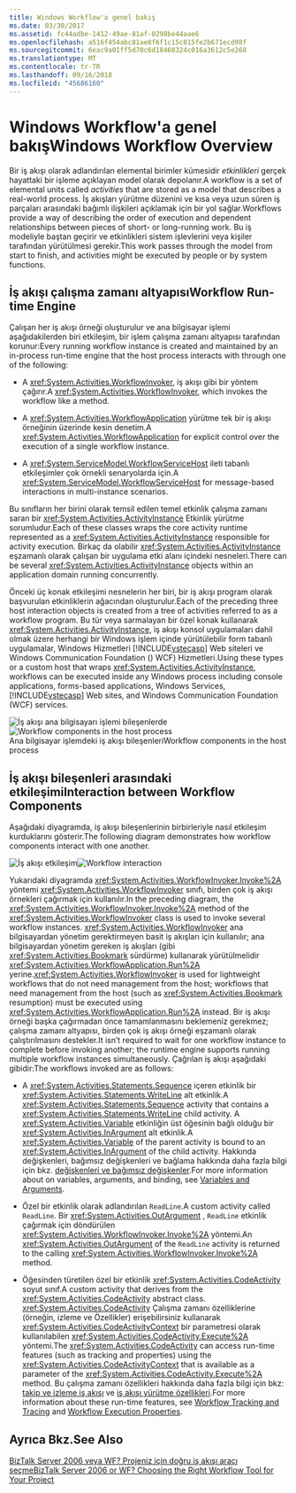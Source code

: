 ```yaml
---
title: Windows Workflow'a genel bakış
ms.date: 03/30/2017
ms.assetid: fc44adbe-1412-49ae-81af-0298be44aae6
ms.openlocfilehash: a516f454abc81ae8f6f1c15c815fe2b671ecd98f
ms.sourcegitcommit: 6eac9a01ff5d70c6d18460324c016a3612c5e268
ms.translationtype: MT
ms.contentlocale: tr-TR
ms.lasthandoff: 09/16/2018
ms.locfileid: "45686160"
---
```

# <a name="windows-workflow-overview"></a><span data-ttu-id="f4f31-102">Windows Workflow'a genel bakış</span><span class="sxs-lookup"><span data-stu-id="f4f31-102">Windows Workflow Overview</span></span>
<span data-ttu-id="f4f31-103">Bir iş akışı olarak adlandırılan elemental birimler kümesidir *etkinlikleri* gerçek hayattaki bir işleme açıklayan model olarak depolanır.</span><span class="sxs-lookup"><span data-stu-id="f4f31-103">A workflow is a set of elemental units called *activities* that are stored as a model that describes a real-world process.</span></span> <span data-ttu-id="f4f31-104">İş akışları yürütme düzenini ve kısa veya uzun süren iş parçaları arasındaki bağımlı ilişkileri açıklamak için bir yol sağlar.</span><span class="sxs-lookup"><span data-stu-id="f4f31-104">Workflows provide a way of describing the order of execution and dependent relationships between pieces of short- or long-running work.</span></span> <span data-ttu-id="f4f31-105">Bu iş modeliyle baştan geçirir ve etkinlikleri sistem işlevlerini veya kişiler tarafından yürütülmesi gerekir.</span><span class="sxs-lookup"><span data-stu-id="f4f31-105">This work passes through the model from start to finish, and activities might be executed by people or by system functions.</span></span>  
  
## <a name="workflow-run-time-engine"></a><span data-ttu-id="f4f31-106">İş akışı çalışma zamanı altyapısı</span><span class="sxs-lookup"><span data-stu-id="f4f31-106">Workflow Run-time Engine</span></span>  
 <span data-ttu-id="f4f31-107">Çalışan her iş akışı örneği oluşturulur ve ana bilgisayar işlemi aşağıdakilerden biri etkileşim, bir işlem çalışma zamanı altyapısı tarafından korunur:</span><span class="sxs-lookup"><span data-stu-id="f4f31-107">Every running workflow instance is created and maintained by an in-process run-time engine that the host process interacts with through one of the following:</span></span>  
  
-   <span data-ttu-id="f4f31-108">A <xref:System.Activities.WorkflowInvoker>, iş akışı gibi bir yöntem çağırır.</span><span class="sxs-lookup"><span data-stu-id="f4f31-108">A <xref:System.Activities.WorkflowInvoker>, which invokes the workflow like a method.</span></span>  
  
-   <span data-ttu-id="f4f31-109">A <xref:System.Activities.WorkflowApplication> yürütme tek bir iş akışı örneğinin üzerinde kesin denetim.</span><span class="sxs-lookup"><span data-stu-id="f4f31-109">A <xref:System.Activities.WorkflowApplication> for explicit control over the execution of a single workflow instance.</span></span>  
  
-   <span data-ttu-id="f4f31-110">A <xref:System.ServiceModel.WorkflowServiceHost> ileti tabanlı etkileşimler çok örnekli senaryolarda için.</span><span class="sxs-lookup"><span data-stu-id="f4f31-110">A <xref:System.ServiceModel.WorkflowServiceHost> for message-based interactions in multi-instance scenarios.</span></span>  
  
 <span data-ttu-id="f4f31-111">Bu sınıfların her birini olarak temsil edilen temel etkinlik çalışma zamanı saran bir <xref:System.Activities.ActivityInstance> Etkinlik yürütme sorumludur.</span><span class="sxs-lookup"><span data-stu-id="f4f31-111">Each of these classes wraps the core activity runtime represented as a <xref:System.Activities.ActivityInstance> responsible for activity execution.</span></span> <span data-ttu-id="f4f31-112">Birkaç da olabilir <xref:System.Activities.ActivityInstance> eşzamanlı olarak çalışan bir uygulama etki alanı içindeki nesneleri.</span><span class="sxs-lookup"><span data-stu-id="f4f31-112">There can be several <xref:System.Activities.ActivityInstance> objects within an application domain running concurrently.</span></span>  
  
 <span data-ttu-id="f4f31-113">Önceki üç konak etkileşimi nesnelerin her biri, bir iş akışı program olarak başvurulan etkinliklerin ağacından oluşturulur.</span><span class="sxs-lookup"><span data-stu-id="f4f31-113">Each of the preceding three host interaction objects is created from a tree of activities referred to as a workflow program.</span></span> <span data-ttu-id="f4f31-114">Bu tür veya sarmalayan bir özel konak kullanarak <xref:System.Activities.ActivityInstance>, iş akışı konsol uygulamaları dahil olmak üzere herhangi bir Windows işlem içinde yürütülebilir form tabanlı uygulamalar, Windows Hizmetleri [!INCLUDE[vstecasp](../../../includes/vstecasp-md.md)] Web siteleri ve Windows Communication Foundation () WCF) Hizmetleri.</span><span class="sxs-lookup"><span data-stu-id="f4f31-114">Using these types or a custom host that wraps <xref:System.Activities.ActivityInstance>, workflows can be executed inside any Windows process including console applications, forms-based applications, Windows Services, [!INCLUDE[vstecasp](../../../includes/vstecasp-md.md)] Web sites, and Windows Communication Foundation (WCF) services.</span></span>  
  
 <span data-ttu-id="f4f31-115">![İş akışı ana bilgisayarı işlemi bileşenlerde](../../../docs/framework/windows-workflow-foundation/media/44c79d1d-178b-4487-87ed-3e33015a3842.gif "44c79d1d-178b-4487-87ed-3e33015a3842")</span><span class="sxs-lookup"><span data-stu-id="f4f31-115">![Workflow components in the host process](../../../docs/framework/windows-workflow-foundation/media/44c79d1d-178b-4487-87ed-3e33015a3842.gif "44c79d1d-178b-4487-87ed-3e33015a3842")</span></span>  
<span data-ttu-id="f4f31-116">Ana bilgisayar işlemdeki iş akışı bileşenleri</span><span class="sxs-lookup"><span data-stu-id="f4f31-116">Workflow components in the host process</span></span>  
  
## <a name="interaction-between-workflow-components"></a><span data-ttu-id="f4f31-117">İş akışı bileşenleri arasındaki etkileşimi</span><span class="sxs-lookup"><span data-stu-id="f4f31-117">Interaction between Workflow Components</span></span>  
 <span data-ttu-id="f4f31-118">Aşağıdaki diyagramda, iş akışı bileşenlerinin birbirleriyle nasıl etkileşim kurduklarını gösterir.</span><span class="sxs-lookup"><span data-stu-id="f4f31-118">The following diagram demonstrates how workflow components interact with one another.</span></span>  
  
 <span data-ttu-id="f4f31-119">![İş akışı etkileşim](../../../docs/framework/windows-workflow-foundation/media/workflowinteraction.gif "WorkflowInteraction")</span><span class="sxs-lookup"><span data-stu-id="f4f31-119">![Workflow interaction](../../../docs/framework/windows-workflow-foundation/media/workflowinteraction.gif "WorkflowInteraction")</span></span>  
  
 <span data-ttu-id="f4f31-120">Yukarıdaki diyagramda <xref:System.Activities.WorkflowInvoker.Invoke%2A> yöntemi <xref:System.Activities.WorkflowInvoker> sınıfı, birden çok iş akışı örnekleri çağırmak için kullanılır.</span><span class="sxs-lookup"><span data-stu-id="f4f31-120">In the preceding diagram, the <xref:System.Activities.WorkflowInvoker.Invoke%2A> method of the <xref:System.Activities.WorkflowInvoker> class is used to invoke several workflow instances.</span></span> <span data-ttu-id="f4f31-121"><xref:System.Activities.WorkflowInvoker> ana bilgisayardan yönetim gerektirmeyen basit iş akışları için kullanılır; ana bilgisayardan yönetim gereken iş akışları (gibi <xref:System.Activities.Bookmark> sürdürme) kullanarak yürütülmelidir <xref:System.Activities.WorkflowApplication.Run%2A> yerine.</span><span class="sxs-lookup"><span data-stu-id="f4f31-121"><xref:System.Activities.WorkflowInvoker> is used for lightweight workflows that do not need management from the host; workflows that need management from the host (such as <xref:System.Activities.Bookmark> resumption) must be executed using <xref:System.Activities.WorkflowApplication.Run%2A> instead.</span></span> <span data-ttu-id="f4f31-122">Bir iş akışı örneği başka çağırmadan önce tamamlanmasını beklemeniz gerekmez; çalışma zamanı altyapısı, birden çok iş akışı örneği eşzamanlı olarak çalıştırılmasını destekler.</span><span class="sxs-lookup"><span data-stu-id="f4f31-122">It isn’t required to wait for one workflow instance to complete before invoking another; the runtime engine supports running multiple workflow instances simultaneously.</span></span>  <span data-ttu-id="f4f31-123">Çağrılan iş akışı aşağıdaki gibidir:</span><span class="sxs-lookup"><span data-stu-id="f4f31-123">The workflows invoked are as follows:</span></span>  
  
-   <span data-ttu-id="f4f31-124">A <xref:System.Activities.Statements.Sequence> içeren etkinlik bir <xref:System.Activities.Statements.WriteLine> alt etkinlik.</span><span class="sxs-lookup"><span data-stu-id="f4f31-124">A <xref:System.Activities.Statements.Sequence> activity that contains a <xref:System.Activities.Statements.WriteLine> child activity.</span></span> <span data-ttu-id="f4f31-125">A <xref:System.Activities.Variable> etkinliğin üst öğesinin bağlı olduğu bir <xref:System.Activities.InArgument> alt etkinlik.</span><span class="sxs-lookup"><span data-stu-id="f4f31-125">A <xref:System.Activities.Variable> of the parent activity is bound to an <xref:System.Activities.InArgument> of the child activity.</span></span> <span data-ttu-id="f4f31-126">Hakkında değişkenleri, bağımsız değişkenleri ve bağlama hakkında daha fazla bilgi için bkz. [değişkenleri ve bağımsız değişkenler](../../../docs/framework/windows-workflow-foundation/variables-and-arguments.md).</span><span class="sxs-lookup"><span data-stu-id="f4f31-126">For more information about on variables, arguments, and binding, see [Variables and Arguments](../../../docs/framework/windows-workflow-foundation/variables-and-arguments.md).</span></span>  
  
-   <span data-ttu-id="f4f31-127">Özel bir etkinlik olarak adlandırılan `ReadLine`.</span><span class="sxs-lookup"><span data-stu-id="f4f31-127">A custom activity called `ReadLine`.</span></span> <span data-ttu-id="f4f31-128">Bir <xref:System.Activities.OutArgument> , `ReadLine` etkinlik çağırmak için döndürülen <xref:System.Activities.WorkflowInvoker.Invoke%2A> yöntemi.</span><span class="sxs-lookup"><span data-stu-id="f4f31-128">An <xref:System.Activities.OutArgument> of the `ReadLine` activity is returned to the calling <xref:System.Activities.WorkflowInvoker.Invoke%2A> method.</span></span>  
  
-   <span data-ttu-id="f4f31-129">Öğesinden türetilen özel bir etkinlik <xref:System.Activities.CodeActivity> soyut sınıf.</span><span class="sxs-lookup"><span data-stu-id="f4f31-129">A custom activity that derives from the <xref:System.Activities.CodeActivity> abstract class.</span></span> <span data-ttu-id="f4f31-130"><xref:System.Activities.CodeActivity> Çalışma zamanı özelliklerine (örneğin, izleme ve Özellikler) erişebilirsiniz kullanarak <xref:System.Activities.CodeActivityContext> bir parametresi olarak kullanılabilen <xref:System.Activities.CodeActivity.Execute%2A> yöntemi.</span><span class="sxs-lookup"><span data-stu-id="f4f31-130">The <xref:System.Activities.CodeActivity> can access run-time features (such as tracking and properties) using the <xref:System.Activities.CodeActivityContext> that is available as a parameter of the <xref:System.Activities.CodeActivity.Execute%2A> method.</span></span> <span data-ttu-id="f4f31-131">Bu çalışma zamanı özellikleri hakkında daha fazla bilgi için bkz: [takip ve izleme iş akışı](../../../docs/framework/windows-workflow-foundation/workflow-tracking-and-tracing.md) ve [iş akışı yürütme özellikleri](../../../docs/framework/windows-workflow-foundation/workflow-execution-properties.md).</span><span class="sxs-lookup"><span data-stu-id="f4f31-131">For more information about these run-time features, see [Workflow Tracking and Tracing](../../../docs/framework/windows-workflow-foundation/workflow-tracking-and-tracing.md) and [Workflow Execution Properties](../../../docs/framework/windows-workflow-foundation/workflow-execution-properties.md).</span></span>  
  
## <a name="see-also"></a><span data-ttu-id="f4f31-132">Ayrıca Bkz.</span><span class="sxs-lookup"><span data-stu-id="f4f31-132">See Also</span></span>  
 [<span data-ttu-id="f4f31-133">BizTalk Server 2006 veya WF? Projeniz için doğru iş akışı aracı seçme</span><span class="sxs-lookup"><span data-stu-id="f4f31-133">BizTalk Server 2006 or WF? Choosing the Right Workflow Tool for Your Project</span></span>](https://go.microsoft.com/fwlink/?LinkId=154901)
